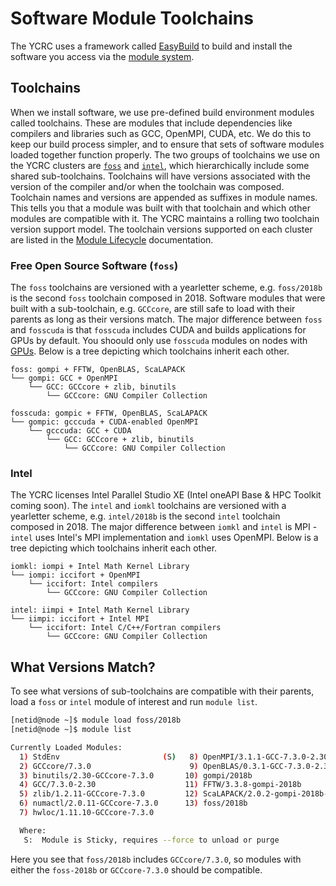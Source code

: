 # Software Module Toolchains

The YCRC uses a framework called [EasyBuild](https://easybuild.readthedocs.io/en/latest/) to build and install the software you access via the [module system](/clusters-at-yale/applications/modules).

## Toolchains

When we install software, we use pre-defined build environment modules called toolchains. These are modules that include dependencies like compilers and libraries such as GCC, OpenMPI, CUDA, etc. We do this to keep our build process simpler, and to ensure that sets of software modules loaded together function properly. The two groups of toolchains we use on the YCRC clusters are [`foss`](https://easybuild.readthedocs.io/en/latest/Common-toolchains.html#component-versions-in-foss-toolchain) and [`intel`](https://easybuild.readthedocs.io/en/latest/Common-toolchains.html#component-versions-in-intel-toolchain), which hierarchically include some shared sub-toolchains. Toolchains will have versions associated with the version of the compiler and/or when the toolchain was composed. Toolchain names and versions are appended as suffixes in module names. This tells you that a module was built with that toolchain and which other modules are compatible with it. The YCRC maintains a rolling two toolchain version support model. The toolchain versions supported on each cluster are listed in the [Module Lifecycle](/clusters-at-yale/applications/lifecycle) documentation.

### Free Open Source Software (`foss`)

The `foss` toolchains are versioned with a yearletter scheme, e.g. `foss/2018b` is the second `foss` toolchain composed in 2018. Software modules that were built with a sub-toolchain, e.g. `GCCcore`, are still safe to load with their parents as long as their versions match. The major difference between `foss` and `fosscuda` is that `fosscuda` includes CUDA and builds applications for GPUs by default. You shoould only use `fosscuda` modules on nodes with [GPUs](/clusters-at-yale/job-scheduling/resource-requests/#request-gpus). Below is a tree depicting which toolchains inherit each other.

``` text
foss: gompi + FFTW, OpenBLAS, ScaLAPACK
└── gompi: GCC + OpenMPI
    └── GCC: GCCcore + zlib, binutils
        └── GCCcore: GNU Compiler Collection

fosscuda: gompic + FFTW, OpenBLAS, ScaLAPACK
└── gompic: gcccuda + CUDA-enabled OpenMPI
    └── gcccuda: GCC + CUDA
        └── GCC: GCCcore + zlib, binutils
            └── GCCcore: GNU Compiler Collection
```

### Intel

The YCRC licenses Intel Parallel Studio XE (Intel oneAPI Base & HPC Toolkit coming soon). The `intel` and `iomkl` toolchains are versioned with a yearletter scheme, e.g. `intel/2018b` is the second `intel` toolchain composed in 2018. The major difference between `iomkl` and `intel` is MPI - `intel` uses Intel's MPI implementation and `iomkl` uses OpenMPI. Below is a tree depicting which toolchains inherit each other.

``` text
iomkl: iompi + Intel Math Kernel Library
└── iompi: iccifort + OpenMPI
    └── iccifort: Intel compilers
        └── GCCcore: GNU Compiler Collection

intel: iimpi + Intel Math Kernel Library
└── iimpi: iccifort + Intel MPI
    └── iccifort: Intel C/C++/Fortran compilers
        └── GCCcore: GNU Compiler Collection
```

## What Versions Match?

To see what versions of sub-toolchains are compatible with their parents, load a `foss` or `intel` module of interest and run `module list`.

```bash
[netid@node ~]$ module load foss/2018b
[netid@node ~]$ module list

Currently Loaded Modules:
  1) StdEnv                       (S)   8) OpenMPI/3.1.1-GCC-7.3.0-2.30
  2) GCCcore/7.3.0                      9) OpenBLAS/0.3.1-GCC-7.3.0-2.30
  3) binutils/2.30-GCCcore-7.3.0       10) gompi/2018b
  4) GCC/7.3.0-2.30                    11) FFTW/3.3.8-gompi-2018b
  5) zlib/1.2.11-GCCcore-7.3.0         12) ScaLAPACK/2.0.2-gompi-2018b-OpenBLAS-0.3.1
  6) numactl/2.0.11-GCCcore-7.3.0      13) foss/2018b
  7) hwloc/1.11.10-GCCcore-7.3.0

  Where:
   S:  Module is Sticky, requires --force to unload or purge
```
Here you see that `foss/2018b` includes `GCCcore/7.3.0`, so modules with either the `foss-2018b` or `GCCcore-7.3.0` should be compatible.